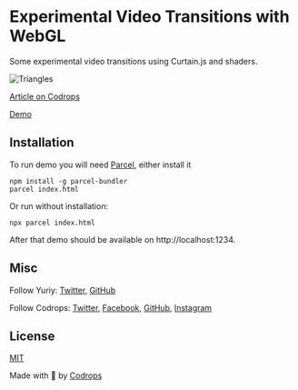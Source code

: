 # Experimental Video Transitions with WebGL

Some experimental video transitions using Curtain.js and shaders.

![Triangles](https://tympanus.net/codrops/wp-content/uploads/2020/08/Triangles_Featured.jpg)

[Article on Codrops](https://tympanus.net/codrops/?p=50876)

[Demo](https://github.com/akella/PolygonTransitions/archive/master.zip)


## Installation

To run demo you will need [Parcel](https://parceljs.org/), either install it
```
npm install -g parcel-bundler
parcel index.html
```
Or run without installation:
```
npx parcel index.html
```
After that demo should be available on http://localhost:1234.

## Misc

Follow Yuriy: [Twitter](http://twitter.com/akella), [GitHub](https://github.com/akella) 

Follow Codrops: [Twitter](http://www.twitter.com/codrops), [Facebook](http://www.facebook.com/codrops), [GitHub](https://github.com/codrops), [Instagram](https://www.instagram.com/codropsss/)

## License
[MIT](LICENSE)

Made with :blue_heart: by [Codrops](http://www.codrops.com)





